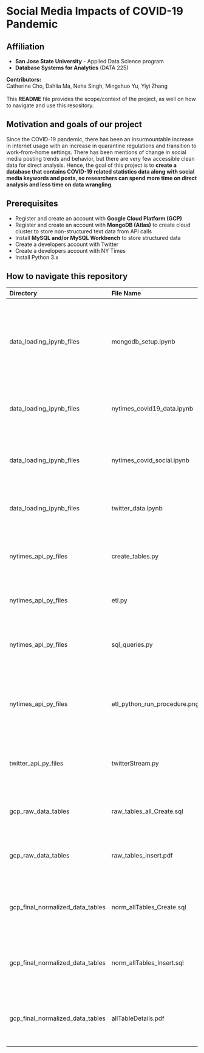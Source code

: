 # Social Media Impacts of COVID-19 Pandemic

## Affiliation
* **San Jose State University** - Applied Data Science program
* **Database Systems for Analytics** (DATA 225)

**Contributors:**<br>
Catherine Cho, Dahlia Ma, Neha Singh, Mingshuo Yu, Yiyi Zhang 
<br><br>
This **README** file provides the scope/context of the project, as well on how to navigate and use this resository.

## Motivation and goals of our project
Since the COVID-19 pandemic, there has been an insurmountable increase in internet usage with an increase in quarantine regulations and transition to work-from-home settings. There has been mentions of change in social media posting trends and behavior, but there are very few accessible clean data for direct analysis. Hence, the goal of this project is to **create a database that contains COVID-19 related statistics data along with social media keywords and posts, so researchers can spend more time on direct analysis and less time on data wrangling**.

## Prerequisites
* Register and create an account with **Google Cloud Platform (GCP)**
* Register and create an account with **MongoDB (Atlas)** to create cloud cluster to store non-structured text data from API calls
* Install **MySQL and/or MySQL Workbench** to store structured data
* Create a developers account with Twitter
* Create a developers account with NY Times
* Install Python 3.x

## How to navigate this repository
| Directory | File Name | Description |
| :-------- | :-------- | :---------- |
| data_loading_ipynb_files | mongodb_setup.ipynb | contains Python code that connects to MongoDB cloud cluster database (using a JSON file as example)  |
| data_loading_ipynb_files | nytimes_covid19_data.ipynb | contains Python code that loads NY Times COVID-19 stats data |
| data_loading_ipynb_files | nytimes_covid_social.ipynb | contains Python code to call NY Times API and loads data from call |
| data_loading_ipynb_files  | twitter_data.ipynb | contains Python code used to load CSV Twitter data  |
| nytimes_api_py_files | create_tables.py | Python file that runs data definition (DDL) queries in MySQL |
| nytimes_api_py_files | etl.py | Python file that performs ETL |
| nytimes_api_py_files | sql_queries.py | Python file that contains data manipulation (DML) SQL queries  |
| nytimes_api_py_files | etl_python_run_procedure.png | a screenshot showing how to execute the python files in command line |
| twitter_api_py_files | twitterStream.py | Python file that connects to Twitter using API (not used in project) |
| gcp_raw_data_tables | raw_tables_all_Create.sql | SQL file that contains DDL statements for raw data |
| gcp_raw_data_tables | raw_tables_insert.pdf | a PDF that shows the steps to import raw data into GCP |
| gcp_final_normalized_data_tables | norm_allTables_Create.sql | SQL file that contains DDL statements for normalized data |
| gcp_final_normalized_data_tables | norm_allTables_Insert.sql | SQL file that contains DML statements to insert normalized data |
| gcp_final_normalized_data_tables | allTableDetails.pdf | a PDF that shows the steps to import normalized data into GCP |